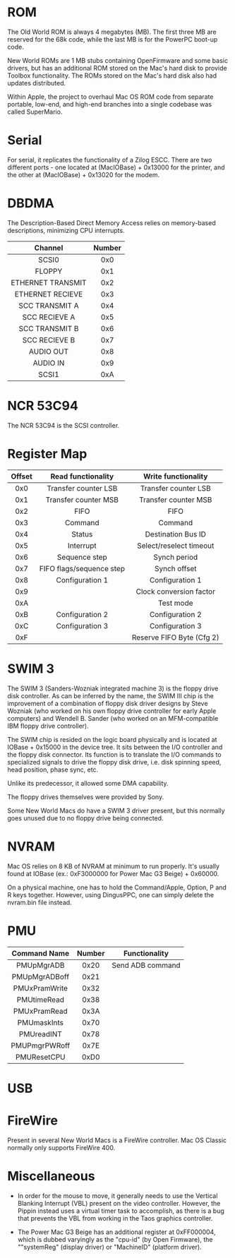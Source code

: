 # ROM

The Old World ROM is always 4 megabytes (MB). The first three MB are reserved for the 68k code, while the last MB is for the PowerPC boot-up code.

New World ROMs are 1 MB stubs containing OpenFirmware and some basic drivers, but has an additional ROM stored on the Mac's hard disk to provide Toolbox functionality. The ROMs stored on the Mac's hard disk also had updates distributed.

Within Apple, the project to overhaul Mac OS ROM code from separate portable, low-end, and high-end branches into a single codebase was called SuperMario.

# Serial

For serial, it replicates the functionality of a Zilog ESCC. There are two different ports - one located at (MacIOBase) + 0x13000 for the printer, and the other at (MacIOBase) + 0x13020 for the modem.

# DBDMA

The Description-Based Direct Memory Access relies on memory-based descriptions, minimizing CPU interrupts.

| Channel           | Number |
|:-----------------:|:------:|
| SCSI0             | 0x0    |
| FLOPPY            | 0x1    |
| ETHERNET TRANSMIT | 0x2    |
| ETHERNET RECIEVE  | 0x3    |
| SCC TRANSMIT A    | 0x4    |
| SCC RECIEVE A     | 0x5    |
| SCC TRANSMIT B    | 0x6    |
| SCC RECIEVE B     | 0x7    |
| AUDIO OUT         | 0x8    |
| AUDIO IN          | 0x9    |
| SCSI1             | 0xA    |

# NCR 53C94

The NCR 53C94 is the SCSI controller.

# Register Map

| Offset | Read functionality       |Write functionality        |
|:------:|:------------------------:|:-------------------------:|
| 0x0    | Transfer counter LSB     | Transfer counter LSB      |
| 0x1    | Transfer counter MSB     | Transfer counter MSB      |
| 0x2    | FIFO                     | FIFO                      |
| 0x3    | Command                  | Command                   |
| 0x4    | Status                   | Destination Bus ID        |
| 0x5    | Interrupt                | Select/reselect timeout   |
| 0x6    | Sequence step            | Synch period              |
| 0x7    | FIFO flags/sequence step | Synch offset              |
| 0x8    | Configuration 1          | Configuration 1           |
| 0x9    |                          | Clock conversion factor   |
| 0xA    |                          | Test mode                 |
| 0xB    | Configuration 2          | Configuration 2           |
| 0xC    | Configuration 3          | Configuration 3           |
| 0xF    |                          | Reserve FIFO Byte (Cfg 2) |

# SWIM 3

The SWIM 3 (Sanders-Wozniak integrated machine 3) is the floppy drive disk controller. As can be inferred by the name, the SWIM III chip is the improvement of a combination of floppy disk driver designs by Steve Wozniak (who worked on his own floppy drive controller for early Apple computers) and Wendell B. Sander (who worked on an MFM-compatible IBM floppy drive controller).

The SWIM chip is resided on the logic board physically and is located at IOBase + 0x15000 in the device tree. It sits between the I/O controller and the floppy disk connector. Its function is to translate the I/O commands to specialized signals to drive the floppy disk drive, i.e. disk spinning speed, head position, phase sync, etc.

Unlike its predecessor, it allowed some DMA capability.

The floppy drives themselves were provided by Sony.

Some New World Macs do have a SWIM 3 driver present, but this normally goes unused due to no floppy drive being connected.

# NVRAM

Mac OS relies on 8 KB of NVRAM at minimum to run properly. It's usually found at IOBase (ex.: 0xF3000000 for Power Mac G3 Beige) + 0x60000.

On a physical machine, one has to hold the Command/Apple, Option, P and R keys together. However, using DingusPPC, one can simply delete the nvram.bin file instead.

# PMU

| Command Name     | Number | Functionality                |
|:----------------:|:------:|:----------------------------:|
| PMUpMgrADB       | 0x20   | Send ADB command             |
| PMUpMgrADBoff    | 0x21   |
| PMUxPramWrite    | 0x32   |
| PMUtimeRead      | 0x38   |
| PMUxPramRead     | 0x3A   |
| PMUmaskInts      | 0x70   |
| PMUreadINT       | 0x78   |
| PMUPmgrPWRoff    | 0x7E   |
| PMUResetCPU      | 0xD0   |

# USB



# FireWire

Present in several New World Macs is a FireWire controller. Mac OS Classic normally only supports FireWire 400.

# Miscellaneous

* In order for the mouse to move, it generally needs to use the Vertical Blanking Interrupt (VBL) present on the video controller. However, the Pippin instead uses a virtual timer task to accomplish, as there is a bug that prevents the VBL from working in the Taos graphics controller.

* The Power Mac G3 Beige has an additional register at 0xFF000004, which is dubbed varyingly as the "cpu-id" (by Open Firmware), the ""systemReg" (display driver) or "MachineID" (platform driver).
